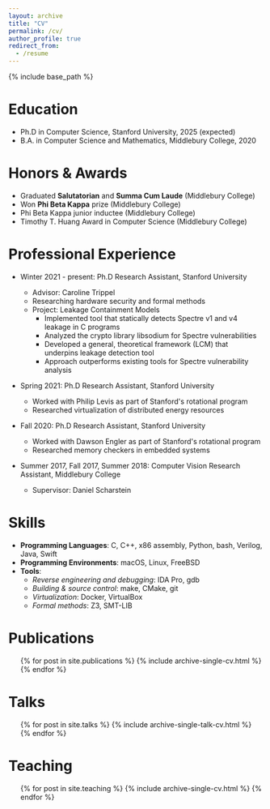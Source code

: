 ```yaml
---
layout: archive
title: "CV"
permalink: /cv/
author_profile: true
redirect_from:
  - /resume
---
```


{% include base_path %}

Education
======
* Ph.D in Computer Science, Stanford University, 2025 (expected)
* B.A. in Computer Science and Mathematics, Middlebury College, 2020

Honors & Awards
=====
* Graduated __Salutatorian__ and __Summa Cum Laude__ (Middlebury College)
* Won __Phi Beta Kappa__ prize (Middlebury College) 
* Phi Beta Kappa junior inductee (Middlebury College)
* Timothy T. Huang Award in Computer Science (Middlebury College)

Professional Experience
======
* Winter 2021 - present: Ph.D Research Assistant, Stanford University
  * Advisor: Caroline Trippel
  * Researching hardware security and formal methods
  * Project: Leakage Containment Models
	* Implemented tool that statically detects Spectre v1 and v4 leakage in C programs
	* Analyzed the crypto library libsodium for Spectre vulnerabilities
	* Developed a general, theoretical framework (LCM) that underpins leakage detection tool
	* Approach outperforms existing tools for Spectre vulnerability analysis
  
* Spring 2021: Ph.D Research Assistant, Stanford University
  * Worked with Philip Levis as part of Stanford's rotational program
  * Researched virtualization of distributed energy resources
  
* Fall 2020: Ph.D Research Assistant, Stanford University
  * Worked with Dawson Engler as part of Stanford's rotational program
  * Researched memory checkers in embedded systems

* Summer 2017, Fall 2017, Summer 2018: Computer Vision Research Assistant, Middlebury College
  * Supervisor: Daniel Scharstein
  
  
Skills
======
* __Programming Languages__: C, C++, x86 assembly, Python, bash, Verilog, Java, Swift
* __Programming Environments__: macOS, Linux, FreeBSD
* __Tools__:
  * _Reverse engineering and debugging_: IDA Pro, gdb
  * _Building & source control_: make, CMake, git
  * _Virtualization_: Docker, VirtualBox
  * _Formal methods_: Z3, SMT-LIB

Publications
======
  <ul>{% for post in site.publications %}
    {% include archive-single-cv.html %}
  {% endfor %}</ul>
  
Talks
======
  <ul>{% for post in site.talks %}
    {% include archive-single-talk-cv.html %}
  {% endfor %}</ul>
  
Teaching
======
  <ul>{% for post in site.teaching %}
    {% include archive-single-cv.html %}
  {% endfor %}</ul>
